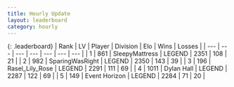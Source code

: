 ```yaml
---
title: Hourly Update
layout: leaderboard
category: hourly
---
```


{: .leaderboard}
| Rank | LV | Player | Division | Elo | Wins | Losses |
| --- | --- | --- | --- | --- | --- | --- |
| <span data-change="0">1</span> | 861 | <span title="ID: 153129">SleepyMattress</span> | LEGEND | <span data-change="0">2351</span> | <span data-change="0">108</span> | <span data-change="0">21</span> |
| <span data-change="0">2</span> | 982 | <span title="ID: 402846">SparingWasRight</span> | LEGEND | <span data-change="0">2350</span> | <span data-change="0">143</span> | <span data-change="0">39</span> |
| <span data-change="0">3</span> | 196 | <span title="ID: 400903">Rasel_Lily_Rose</span> | LEGEND | <span data-change="0">2291</span> | <span data-change="0">111</span> | <span data-change="0">69</span> |
| <span data-change="0">4</span> | 1011 | <span title="ID: 174294">Dylan Hall</span> | LEGEND | <span data-change="0">2287</span> | <span data-change="0">122</span> | <span data-change="0">69</span> |
| <span data-change="0">5</span> | 149 | <span title="ID: 670324">Event Horizon</span> | LEGEND | <span data-change="0">2284</span> | <span data-change="0">71</span> | <span data-change="0">20</span> |
